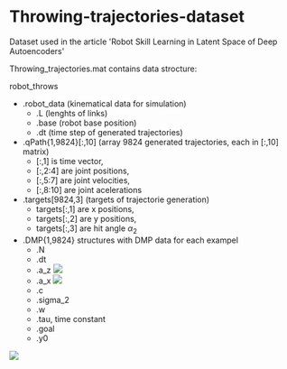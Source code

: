 # Throwing-trajectories-dataset
Dataset used in the article 'Robot Skill Learning in Latent Space of Deep Autoencoders'

Throwing_trajectories.mat contains data strocture:

robot_throws
* .robot_data (kinematical data for simulation)
    * .L   (lenghts of links) 
    * .base    (robot base position)
    * .dt  (time step of generated trajectories)
* .qPath{1,9824}[:,10] (array 9824 generated trajectories, each in [:,10] matrix)
    * [:,1] is time vector,
    * [:,2:4] are joint positions, 
    * [:,5:7] are joint velocities, 
    * [:,8:10] are joint acelerations
* .targets[9824,3] (targets of trajectorie generation) 
    * targets[:,1] are x positions, 
    * targets[:,2] are y positions, 
    * targets[:,3] are hit angle $\alpha_2$
* .DMP{1,9824} structures with DMP data for each exampel
    * .N
    * .dt
    * .a_z <img src="https://render.githubusercontent.com/render/math?math=\aplha_z">
    * .a_x <img src="https://render.githubusercontent.com/render/math?math=\aplha_x">
    * .c
    * .sigma_2
    * .w 
    * .tau,     time constant
    * .goal 
    * .y0


<img src="https://render.githubusercontent.com/render/math?math=e^{i\pi}=-1">
